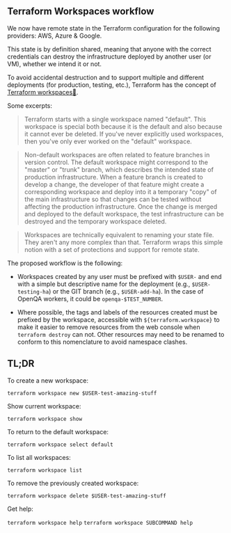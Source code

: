 ## Terraform Workspaces workflow

We now have remote state in the Terraform configuration for the following providers: AWS, Azure & Google.

This state is by definition shared, meaning that anyone with the correct credentials can destroy the infrastructure deployed by another user (or VM), whether we intend it or not.

To avoid accidental destruction and to support multiple and different deployments (for production, testing, etc.), Terraform has the concept of [Terraform workspaces🔗](https://www.terraform.io/docs/language/state/workspaces.html).

Some excerpts:

> Terraform starts with a single workspace named "default". This workspace is special both because it is the default and also because it cannot ever be deleted. If you've never explicitly used workspaces, then you've only ever worked on the "default" workspace.

> Non-default workspaces are often related to feature branches in version control. The default workspace might correspond to the "master" or "trunk" branch, which describes the intended state of production infrastructure. When a feature branch is created to develop a change, the developer of that feature might create a corresponding workspace and deploy into it a temporary "copy" of the main infrastructure so that changes can be tested without affecting the production infrastructure. Once the change is merged and deployed to the default workspace, the test infrastructure can be destroyed and the temporary workspace deleted.

> Workspaces are technically equivalent to renaming your state file. They aren't any more complex than that. Terraform wraps this simple notion with a set of protections and support for remote state.

The proposed workflow is the following:

  - Workspaces created by any user must be prefixed with `$USER-` and end with a simple but descriptive name for the deployment (e.g., `$USER-testing-ha`) or the GIT branch (e.g., `$USER-add-ha`).  In the case of OpenQA workers, it could be `openqa-$TEST_NUMBER`.

  - Where possible, the tags and labels of the resources created must be prefixed by the workspace, accessible with `${terraform.workspace}` to make it easier to remove resources from the web console when `terraform destroy` can not. Other resources may need to be renamed to conform to this nomenclature to avoid namespace clashes.

## TL;DR

To create a new workspace:

`terraform workspace new $USER-test-amazing-stuff`

Show current workspace:

`terraform workspace show`

To return to the default workspace:

`terraform workspace select default`

To list all workspaces:

`terraform workspace list`

To remove the previously created workspace:

`terraform workspace delete $USER-test-amazing-stuff`

Get help:

`terraform workspace help`
`terraform workspace SUBCOMMAND help`
